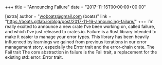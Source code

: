 +++
title = "Announcing Failure"
date = "2017-11-16T00:00:00+00:00"

[extra]
author = "woboats@gmail.com (boats)"
link = "https://boats.gitlab.io/blog/post/2017-11-16-announcing-failure/"
+++
I&rsquo;m really excited to announce a new crate I&rsquo;ve been working on, called failure, and which I&rsquo;ve just released to crates.io. Failure is a Rust library intended to make it easier to manage your error types. This library has been heavily influenced by learnings we gained from previous iterations in our error management story, especially the Error trait and the error-chain crate.
The Fail trait The core abstraction in failure is the Fail trait, a replacement for the existing std::error::Error trait.